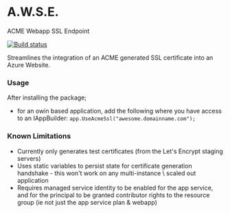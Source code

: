 # A.W.S.E.
ACME Webapp SSL Endpoint

[![Build status](https://ci.appveyor.com/api/projects/status/iahryjtqb74w0o6a?svg=true)](https://ci.appveyor.com/project/eric-winkler/awse)

Streamlines the integration of an ACME generated SSL certificate into an Azure Website.

### Usage
After installing the package;
* for an owin based application, add the following where you have access to an IAppBuilder:
`app.UseAcmeSsl("awesome.domainname.com");`

### Known Limitations
* Currently only generates test certificates (from the Let's Encrypt staging servers)
* Uses static variables to persist state for certificate generation handshake - this won't work on any multi-instance \ scaled out application
* Requires managed service identity to be enabled for the app service, and for the principal to be granted contributor rights to the resource group (ie not just the app service plan & webapp)
